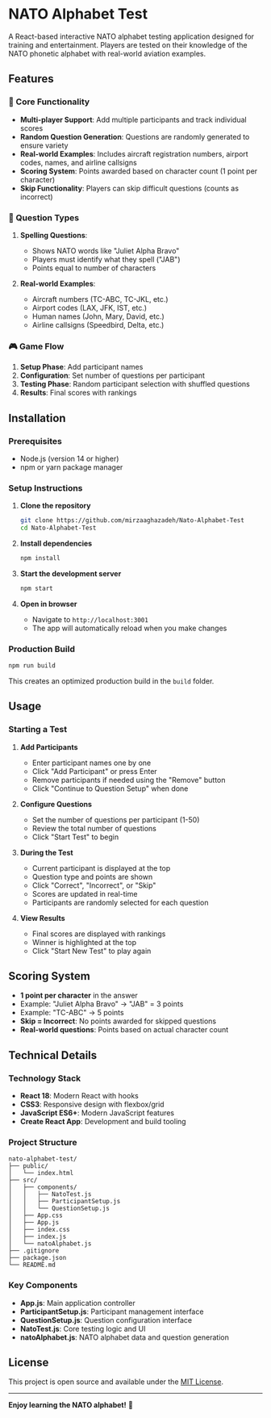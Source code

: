 # NATO Alphabet Test

A React-based interactive NATO alphabet testing application designed for training and entertainment. Players are tested on their knowledge of the NATO phonetic alphabet with real-world aviation examples.

## Features

### 🎯 Core Functionality
- **Multi-player Support**: Add multiple participants and track individual scores
- **Random Question Generation**: Questions are randomly generated to ensure variety
- **Real-world Examples**: Includes aircraft registration numbers, airport codes, names, and airline callsigns
- **Scoring System**: Points awarded based on character count (1 point per character)
- **Skip Functionality**: Players can skip difficult questions (counts as incorrect)

### 📝 Question Types
1. **Spelling Questions**: 
   - Shows NATO words like "Juliet Alpha Bravo"
   - Players must identify what they spell ("JAB")
   - Points equal to number of characters

2. **Real-world Examples**:
   - Aircraft numbers (TC-ABC, TC-JKL, etc.)
   - Airport codes (LAX, JFK, IST, etc.)
   - Human names (John, Mary, David, etc.)
   - Airline callsigns (Speedbird, Delta, etc.)

### 🎮 Game Flow
1. **Setup Phase**: Add participant names
2. **Configuration**: Set number of questions per participant
3. **Testing Phase**: Random participant selection with shuffled questions
4. **Results**: Final scores with rankings

## Installation

### Prerequisites
- Node.js (version 14 or higher)
- npm or yarn package manager

### Setup Instructions

1. **Clone the repository**
   ```bash
   git clone https://github.com/mirzaaghazadeh/Nato-Alphabet-Test
   cd Nato-Alphabet-Test
   ```

2. **Install dependencies**
   ```bash
   npm install
   ```

3. **Start the development server**
   ```bash
   npm start
   ```

4. **Open in browser**
   - Navigate to `http://localhost:3001`
   - The app will automatically reload when you make changes

### Production Build

```bash
npm run build
```

This creates an optimized production build in the `build` folder.

## Usage

### Starting a Test

1. **Add Participants**
   - Enter participant names one by one
   - Click "Add Participant" or press Enter
   - Remove participants if needed using the "Remove" button
   - Click "Continue to Question Setup" when done

2. **Configure Questions**
   - Set the number of questions per participant (1-50)
   - Review the total number of questions
   - Click "Start Test" to begin

3. **During the Test**
   - Current participant is displayed at the top
   - Question type and points are shown
   - Click "Correct", "Incorrect", or "Skip"
   - Scores are updated in real-time
   - Participants are randomly selected for each question

4. **View Results**
   - Final scores are displayed with rankings
   - Winner is highlighted at the top
   - Click "Start New Test" to play again

## Scoring System

- **1 point per character** in the answer
- Example: "Juliet Alpha Bravo" → "JAB" = 3 points
- Example: "TC-ABC" → 5 points
- **Skip = Incorrect**: No points awarded for skipped questions
- **Real-world questions**: Points based on actual character count

## Technical Details

### Technology Stack
- **React 18**: Modern React with hooks
- **CSS3**: Responsive design with flexbox/grid
- **JavaScript ES6+**: Modern JavaScript features
- **Create React App**: Development and build tooling

### Project Structure
```
nato-alphabet-test/
├── public/
│   └── index.html
├── src/
│   ├── components/
│   │   ├── NatoTest.js
│   │   ├── ParticipantSetup.js
│   │   └── QuestionSetup.js
│   ├── App.css
│   ├── App.js
│   ├── index.css
│   ├── index.js
│   └── natoAlphabet.js
├── .gitignore
├── package.json
└── README.md
```

### Key Components

- **App.js**: Main application controller
- **ParticipantSetup.js**: Participant management interface
- **QuestionSetup.js**: Question configuration interface
- **NatoTest.js**: Core testing logic and UI
- **natoAlphabet.js**: NATO alphabet data and question generation

## License

This project is open source and available under the [MIT License](LICENSE).

---

**Enjoy learning the NATO alphabet!** 🎉